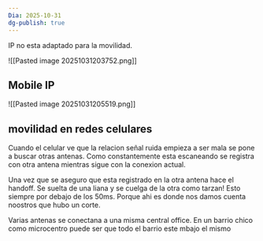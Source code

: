```yaml
---
Dia: 2025-10-31
dg-publish: true
---
```

IP no esta adaptado para la movilidad.


![[Pasted image 20251031203752.png]]



## Mobile IP 
![[Pasted image 20251031205519.png]]


## movilidad en redes celulares 


Cuando el celular ve que la relacion señal ruida empieza a ser mala se pone a buscar otras antenas. Como constantemente esta escaneando se registra con otra antena mientras sigue con la conexion actual.

Una vez que se aseguro que esta registrado en la otra antena hace el handoff. Se suelta de una liana y se cuelga de la otra como tarzan! Esto siempre por debajo de los 50ms. Porque ahi es donde nos damos cuenta noostros que hubo un corte. 


Varias antenas se conectana a una misma central office. En un barrio chico como microcentro puede ser que todo el barrio este mbajo el mismo 
